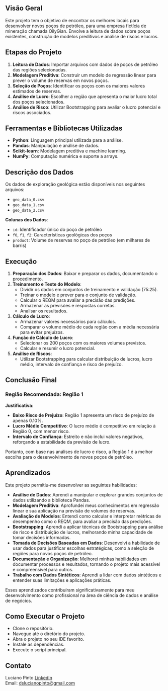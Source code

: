 ## Visão Geral
Este projeto tem o objetivo de encontrar os melhores locais para desenvolver novos poços de petróleo, para uma empresa fictícia de mineração chamada OilyGian. Envolve a leitura de dados sobre poços existentes, construção de modelos preditivos e análise de riscos e lucros.

## Etapas do Projeto
1. **Leitura de Dados**: Importar arquivos com dados de poços de petróleo das regiões selecionadas.
2. **Modelagem Preditiva**: Construir um modelo de regressão linear para prever o volume de reservas em novos poços.
3. **Seleção de Poços**: Identificar os poços com os maiores valores estimados de reservas.
4. **Análise de Lucro**: Escolher a região que apresenta o maior lucro total dos poços selecionados.
5. **Análise de Risco**: Utilizar Bootstrapping para avaliar o lucro potencial e riscos associados.

## Ferramentas e Bibliotecas Utilizadas
- **Python**: Linguagem principal utilizada para a análise.
- **Pandas**: Manipulação e análise de dados.
- **Scikit-learn**: Modelagem preditiva e machine learning.
- **NumPy**: Computação numérica e suporte a arrays.

## Descrição dos Dados
Os dados de exploração geológica estão disponíveis nos seguintes arquivos:
- `geo_data_0.csv`
- `geo_data_1.csv`
- `geo_data_2.csv`

**Colunas dos Dados**:
- `id`: Identificador único do poço de petróleo
- `f0`, `f1`, `f2`: Características geológicas dos poços
- `product`: Volume de reservas no poço de petróleo (em milhares de barris)

## Execução
1. **Preparação dos Dados**: Baixar e preparar os dados, documentando o procedimento.
2. **Treinamento e Teste do Modelo**:
   - Dividir os dados em conjuntos de treinamento e validação (75:25).
   - Treinar o modelo e prever para o conjunto de validação.
   - Calcular o REQM para avaliar a precisão das predições.
   - Armazenar as previsões e respostas corretas.
   - Analisar os resultados.
3. **Cálculo de Lucro**:
   - Armazenar valores necessários para cálculos.
   - Comparar o volume médio de cada região com a média necessária para evitar prejuízos.
4. **Função de Cálculo de Lucro**:
   - Selecionar os 200 poços com os maiores volumes previstos.
   - Calcular e resumir o lucro potencial.
5. **Análise de Riscos**:
   - Utilizar Bootstrapping para calcular distribuição de lucros, lucro médio, intervalo de confiança e risco de prejuízo.

## Conclusão Final

### Região Recomendada: Região 1

**Justificativa**:
- **Baixo Risco de Prejuízo**: Região 1 apresenta um risco de prejuízo de apenas 0.10%.
- **Lucro Médio Competitivo**: O lucro médio é competitivo em relação à Região 0, com menor risco.
- **Intervalo de Confiança**: Estreito e não inclui valores negativos, reforçando a estabilidade da previsão de lucro.

Portanto, com base nas análises de lucro e risco, a Região 1 é a melhor escolha para o desenvolvimento de novos poços de petróleo.

## Aprendizados

Este projeto permitiu-me desenvolver as seguintes habilidades:

- **Análise de Dados**: Aprendi a manipular e explorar grandes conjuntos de dados utilizando a biblioteca Pandas.
- **Modelagem Preditiva**: Aprofundei meus conhecimentos em regressão linear e sua aplicação na previsão de volumes de reservas.
- **Avaliação de Modelos**: Entendi como calcular e interpretar métricas de desempenho como o REQM, para avaliar a precisão das predições.
- **Bootstrapping**: Aprendi a aplicar técnicas de Bootstrapping para análise de risco e distribuição de lucros, melhorando minha capacidade de tomar decisões informadas.
- **Tomada de Decisões Baseadas em Dados**: Desenvolvi a habilidade de usar dados para justificar escolhas estratégicas, como a seleção de regiões para novos poços de petróleo.
- **Documentação e Organização**: Melhorei minhas habilidades em documentar processos e resultados, tornando o projeto mais acessível e compreensível para outros.
- **Trabalho com Dados Sintéticos**: Aprendi a lidar com dados sintéticos e entender suas limitações e aplicações práticas.

Esses aprendizados contribuíram significativamente para meu desenvolvimento como profissional na área de ciência de dados e análise de negócios.

## Como Executar o Projeto

- Clone o repositório.
- Navegue até o diretório do projeto.
- Abra o projeto no seu IDE favorito.
- Instale as dependências.
- Execute o script principal.

## Contato

Luciano Pinto
[LinkedIn](https://www.linkedin.com/in/lucianolcp/)  
Email: dslucianopinto@gmail.com
